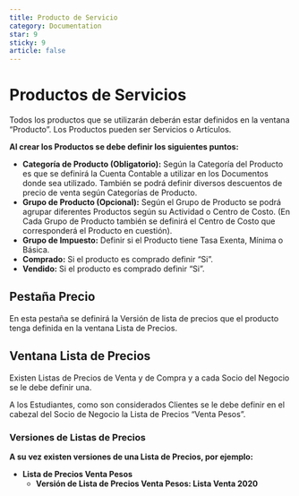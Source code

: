 ```yaml
---
title: Producto de Servicio
category: Documentation
star: 9
sticky: 9
article: false
---
```


# **Productos de Servicios**

Todos los productos que se utilizarán deberán estar definidos en la ventana “Producto”. Los Productos pueden ser Servicios o Artículos.

**Al crear los Productos se debe definir los siguientes puntos:**

* **Categoría de Producto (Obligatorio):** Según la Categoría del Producto es que se definirá la Cuenta Contable a utilizar en los Documentos donde sea utilizado. También se podrá definir diversos descuentos de precio de venta según Categorías de Producto.
* **Grupo de Producto (Opcional):** Según el Grupo de Producto se podrá agrupar diferentes Productos según su Actividad o Centro de Costo. (En Cada Grupo de Producto también se definirá el Centro de Costo que corresponderá el Producto en cuestión).
* **Grupo de Impuesto:** Definir si el Producto tiene Tasa Exenta, Mínima o Básica.
* **Comprado:** Si el producto es comprado definir “Si”.
* **Vendido:** Si el producto es comprado definir “Si”.

## **Pestaña Precio**

En esta pestaña se definirá la Versión de lista de precios que el producto tenga definida en la ventana Lista de Precios.

## **Ventana Lista de Precios**

Existen Listas de Precios de Venta y de Compra y a cada Socio del Negocio se le debe definir una.

A los Estudiantes, como son considerados Clientes se le debe definir en el cabezal del Socio de Negocio la Lista de Precios “Venta Pesos”.

### **Versiones de Listas de Precios**

**A su vez existen versiones de una Lista de Precios, por ejemplo:**

* **Lista de Precios Venta Pesos**
  * **Versión de Lista de Precios Venta Pesos: Lista Venta 2020**